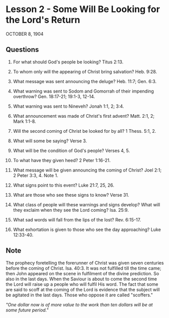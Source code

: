 # Lesson 2 - Some Will Be Looking for the Lord's Return

OCTOBER 8, 1904

## Questions

1. For what should God's people be looking? Titus 2:13.

2. To whom only will the appearing of Christ bring salvation? Heb. 9:28.

3. What message was sent announcing the deluge? Heb. 11:7; Gen. 6:3.

4. What warning was sent to Sodom and Gomorrah of their impending overthrow? Gen. 18:17-21; 19:1-3, 12-14.

5. What warning was sent to Nineveh? Jonah 1:1, 2; 3:4.

6. What announcement was made of Christ's first advent? Matt. 2:1, 2; Mark 1:1-8.

7. Will the second coming of Christ be looked for by all? 1 Thess. 5:1, 2.

8. What will some be saying? Verse 3.

9. What will be the condition of God's people? Verses 4, 5.

10. To what have they given heed? 2 Peter 1:16-21.

11. What message will be given announcing the coming of Christ? Joel 2:1; 2 Peter 3:3, 4. Note 1.

12. What signs point to this event? Luke 21:7, 25, 26.

13. What are those who see these signs to know? Verse 31.

14. What class of people will these warnings and signs develop? What will they exclaim when they see the Lord coming? Isa. 25:9.

15. What sad words will fall from the lips of the lost? Rev. 6:15-17.

16. What exhortation is given to those who see the day approaching? Luke 12:33-40.

## Note

The prophecy foretelling the forerunner of Christ was given seven centuries before the coming of Christ. Isa. 40:3. It was not fulfilled till the time came; then John appeared on the scene in fulfilment of the divine prediction. So also in the last days. When the Saviour is about to come the second time the Lord will raise up a people who will fulfil His word. The fact that some are said to scoff at the coming of the Lord is evidence that the subject will be agitated in the last days. Those who oppose it are called "scoffers."

*"One dollar now is of more value to the work than ten dollars will be at some future period."*
